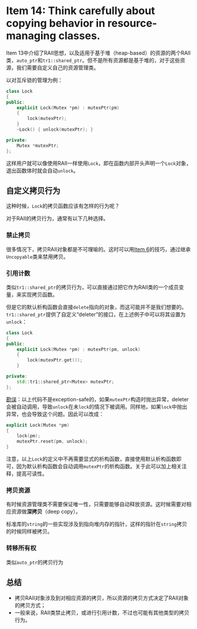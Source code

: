 # Item 14: Think carefully about copying behavior in resource-managing classes.
Item 13中介绍了RAII思想，以及适用于基于堆（heap-based）的资源的两个RAII类，`auto_ptr`和`tr1::shared_ptr`。但不是所有资源都是基于堆的，对于这些资源，我们需要自定义自己的资源管理类。

以对互斥锁的管理为例：

```cpp
class Lock
{
public:
    explicit Lock(Mutex *pm) : mutexPtr(pm)
    {
        lock(mutexPtr);
    }
    ~Lock() { unlock(mutexPtr); }

private:
    Mutex *mutexPtr;
};
```

这样用户就可以像使用RAII一样使用`Lock`，即在函数内部开头声明一个`Lock`对象，退出函数体时就会自动`unlock`。

## 自定义拷贝行为

这种时候，`Lock`的拷贝函数应该有怎样的行为呢？

对于RAII的拷贝行为，通常有以下几种选择。

### 禁止拷贝

很多情况下，拷贝RAII对象都是不可理喻的。这时可以用[Item 6](../Item%2006)的技巧，通过继承`Uncopyable`类来禁用拷贝。

### 引用计数

类似`tr1::shared_ptr`的拷贝行为，可以直接通过把它作为RAII类的一个成员变量，来实现拷贝函数。

但是它的默认析构函数会直接`delete`指向的对象，而这可能并不是我们想要的。`tr1::shared_ptr`提供了自定义“deleter”的接口，在上述例子中可以将其设置为`unlock`：

```cpp
class Lock
{
public:
    explicit Lock(Mutex *pm) : mutexPtr(pm, unlock)
    {
        lock(mutexPtr.get());
    }

private:
    std::tr1::shared_ptr<Mutex> mutexPtr;
};
```

[勘误](https://www.aristeia.com/BookErrata/ec++3e-errata.html#p68LockCtorProb)：以上代码不是exception-safe的，如果`mutexPtr`构造时抛出异常，deleter会被自动调用，导致`unlock`在未`lock`的情况下被调用。同样地，如果`lock`中抛出异常，也会导致这个问题。因此可以改成：

```cpp
explicit Lock(Mutex *pm)
{
    lock(pm);
    mutexPtr.reset(pm, unlock);
}
```

注意，以上`Lock`的定义中不再需要显式的析构函数，直接使用默认析构函数即可，因为默认析构函数会自动调用`mutexPtr`的析构函数。关于此可以加上相关注释，提高可读性。

### 拷贝资源

有时候资源管理类不需要保证唯一性，只需要能够自动释放资源。这时候需要对相应资源做**深拷贝**（deep copy）。

标准库的`string`的一些实现涉及到指向堆内存的指针，这样的指针在`string`拷贝的时候同样被拷贝。

### 转移所有权

类似`auto_ptr`的拷贝行为

## 总结

- 拷贝RAII对象涉及到对相应资源的拷贝，所以资源的拷贝方式决定了RAII对象的拷贝方式；
- 一般来说，RAII类禁止拷贝，或进行引用计数，不过也可能有其他类型的拷贝行为。
